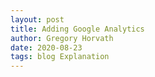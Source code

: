 ```yaml
---
layout: post  
title: Adding Google Analytics 
author: Gregory Horvath   
date: 2020-08-23
tags: blog Explanation 
---
```




